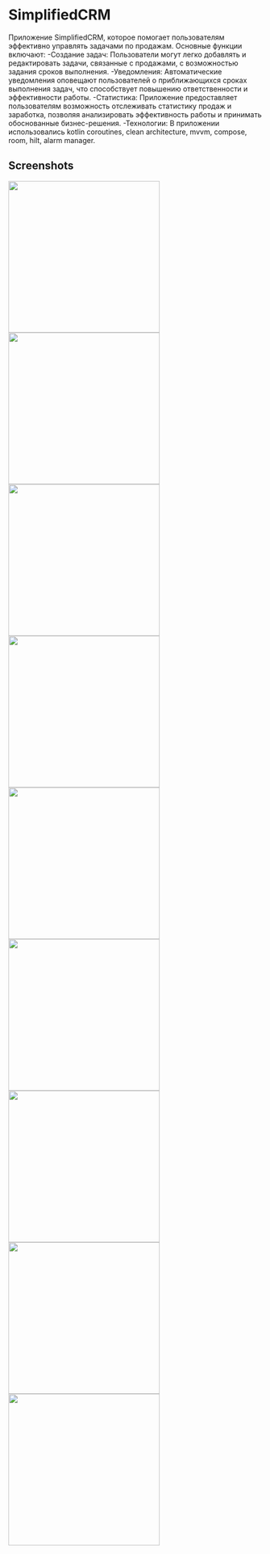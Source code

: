 # SimplifiedCRM
Приложение SimplifiedCRM, которое помогает пользователям эффективно управлять задачами по продажам. Основные функции включают:
-Создание задач: Пользователи могут легко добавлять и редактировать задачи, связанные с продажами, с возможностью задания сроков выполнения.
-Уведомления: Автоматические уведомления оповещают пользователей о приближающихся сроках выполнения задач, что способствует повышению ответственности и эффективности работы.
-Статистика: Приложение предоставляет пользователям возможность отслеживать статистику продаж и заработка, позволяя анализировать эффективность работы и принимать обоснованные бизнес-решения.
-Технологии: В приложении использовались kotlin coroutines, clean architecture, mvvm, compose, room, hilt, alarm manager.
## Screenshots
<img src="https://github.com/user-attachments/assets/636737f5-381d-4b35-8ce7-62751f9d74bb" alt="" width="300"/>
<img src="https://github.com/user-attachments/assets/a7e5a3b9-84ed-4765-b9bc-335b80d6ced0" alt="" width="300"/>
<img src="https://github.com/user-attachments/assets/d655db6f-9a1f-4538-8ccb-3c42964243c8" alt="" width="300"/>
<img src="https://github.com/user-attachments/assets/046650e9-2f0d-4002-ad88-380d2c06238f" alt="" width="300"/>
<img src="https://github.com/user-attachments/assets/b4fa84f7-62b9-43c8-a859-2fff0843f729" alt="" width="300"/>
<img src="https://github.com/user-attachments/assets/212480d3-b55f-49b9-a03c-6c039655b11c" alt="" width="300"/>
<img src="https://github.com/user-attachments/assets/7726b33a-f910-4421-bbf5-27df7133d296" alt="" width="300"/>
<img src="https://github.com/user-attachments/assets/55797d22-ecc9-4b08-97e6-ae21b240eeda" alt="" width="300"/>
<img src="https://github.com/user-attachments/assets/6a4dc294-72ea-458d-a298-87d5eaa05428" alt="" width="300"/>
